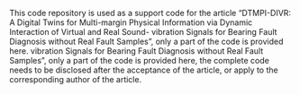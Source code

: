 This code repository is used as a support code for the article “DTMPI-DIVR: A Digital Twins for Multi-margin Physical Information via Dynamic Interaction of Virtual and Real Sound- vibration Signals for Bearing Fault Diagnosis without Real Fault Samples”, only a part of the code is provided here. vibration Signals for Bearing Fault Diagnosis without Real Fault Samples”, only a part of the code is provided here, the complete code needs to be disclosed after the acceptance of the article, or apply to the corresponding author of the article.
